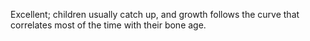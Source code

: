 Excellent; children usually catch up, and growth follows the curve that correlates most of the time with their bone age.